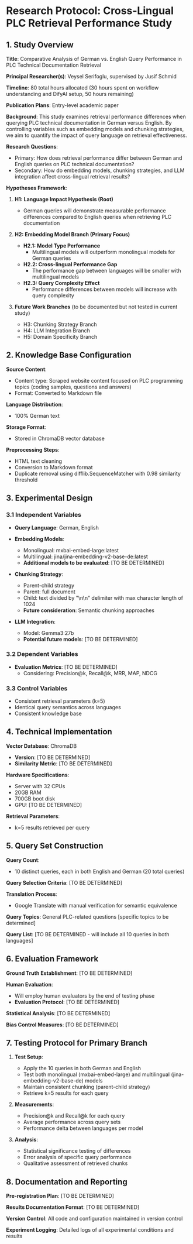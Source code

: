 # Research Protocol: Cross-Lingual PLC Retrieval Performance Study

## 1. Study Overview

**Title**: Comparative Analysis of German vs. English Query Performance in PLC Technical Documentation Retrieval

**Principal Researcher(s)**: Veysel Serifoglu, supervised by Jusif Schmid

**Timeline**: 80 total hours allocated (30 hours spent on workflow understanding and DifyAI setup, 50 hours remaining)

**Publication Plans**: Entry-level academic paper

**Background**: 
This study examines retrieval performance differences when querying PLC technical documentation in German versus English. By controlling variables such as embedding models and chunking strategies, we aim to quantify the impact of query language on retrieval effectiveness.

**Research Questions**:
- Primary: How does retrieval performance differ between German and English queries on PLC technical documentation?
- Secondary: How do embedding models, chunking strategies, and LLM integration affect cross-lingual retrieval results?

**Hypotheses Framework**:

1. **H1: Language Impact Hypothesis (Root)**
   - German queries will demonstrate measurable performance differences compared to English queries when retrieving PLC documentation

2. **H2: Embedding Model Branch (Primary Focus)**
   - **H2.1: Model Type Performance**
     - Multilingual models will outperform monolingual models for German queries
   - **H2.2: Cross-lingual Performance Gap**
     - The performance gap between languages will be smaller with multilingual models
   - **H2.3: Query Complexity Effect**
     - Performance differences between models will increase with query complexity

3. **Future Work Branches** (to be documented but not tested in current study)
   - H3: Chunking Strategy Branch
   - H4: LLM Integration Branch
   - H5: Domain Specificity Branch

## 2. Knowledge Base Configuration

**Source Content**: 
- Content type: Scraped website content focused on PLC programming topics (coding samples, questions and answers)
- Format: Converted to Markdown file

**Language Distribution**:
- 100% German text

**Storage Format**:
- Stored in ChromaDB vector database

**Preprocessing Steps**:
- HTML text cleaning
- Conversion to Markdown format
- Duplicate removal using difflib.SequenceMatcher with 0.98 similarity threshold

## 3. Experimental Design

### 3.1 Independent Variables
- **Query Language**: German, English
- **Embedding Models**:
  - Monolingual: mxbai-embed-large:latest
  - Multilingual: jina/jina-embedding-v2-base-de:latest
  - **Additional models to be evaluated**: [TO BE DETERMINED]

- **Chunking Strategy**: 
  - Parent-child strategy
  - Parent: full document
  - Child: text divided by "\n\n" delimiter with max character length of 1024
  - **Future consideration**: Semantic chunking approaches

- **LLM Integration**:
  - Model: Gemma3:27b
  - **Potential future models**: [TO BE DETERMINED]

### 3.2 Dependent Variables
- **Evaluation Metrics**: [TO BE DETERMINED]
  - Considering: Precision@k, Recall@k, MRR, MAP, NDCG

### 3.3 Control Variables
- Consistent retrieval parameters (k=5)
- Identical query semantics across languages
- Consistent knowledge base

## 4. Technical Implementation

**Vector Database**: ChromaDB
- **Version**: [TO BE DETERMINED]
- **Similarity Metric**: [TO BE DETERMINED]

**Hardware Specifications**:
- Server with 32 CPUs
- 20GB RAM
- 700GB boot disk
- GPU: [TO BE DETERMINED]

**Retrieval Parameters**:
- k=5 results retrieved per query

## 5. Query Set Construction

**Query Count**:
- 10 distinct queries, each in both English and German (20 total queries)

**Query Selection Criteria**: [TO BE DETERMINED]

**Translation Process**:
- Google Translate with manual verification for semantic equivalence

**Query Topics**: General PLC-related questions [specific topics to be determined]

**Query List**: [TO BE DETERMINED - will include all 10 queries in both languages]

## 6. Evaluation Framework

**Ground Truth Establishment**: [TO BE DETERMINED]

**Human Evaluation**:
- Will employ human evaluators by the end of testing phase
- **Evaluation Protocol**: [TO BE DETERMINED]

**Statistical Analysis**: [TO BE DETERMINED]

**Bias Control Measures**: [TO BE DETERMINED]

## 7. Testing Protocol for Primary Branch

1. **Test Setup**:
   - Apply the 10 queries in both German and English
   - Test both monolingual (mxbai-embed-large) and multilingual (jina-embedding-v2-base-de) models
   - Maintain consistent chunking (parent-child strategy)
   - Retrieve k=5 results for each query

2. **Measurements**:
   - Precision@k and Recall@k for each query
   - Average performance across query sets
   - Performance delta between languages per model

3. **Analysis**:
   - Statistical significance testing of differences
   - Error analysis of specific query performance
   - Qualitative assessment of retrieved chunks

## 8. Documentation and Reporting

**Pre-registration Plan**: [TO BE DETERMINED]

**Results Documentation Format**: [TO BE DETERMINED]

**Version Control**: All code and configuration maintained in version control

**Experiment Logging**: Detailed logs of all experimental conditions and results